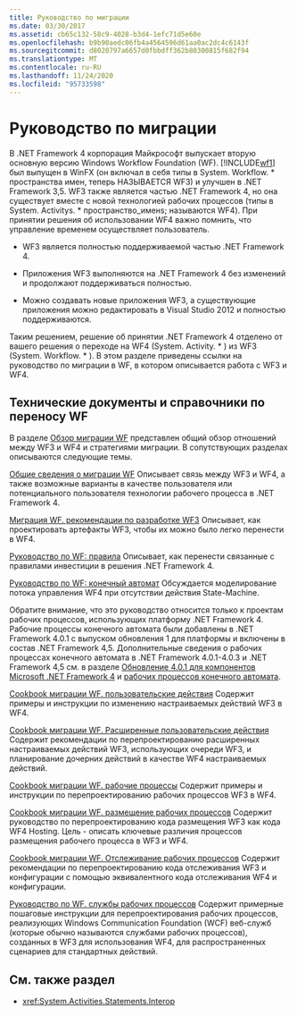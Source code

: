 ```yaml
---
title: Руководство по миграции
ms.date: 03/30/2017
ms.assetid: cb65c132-58c9-4028-b3d4-1efc71d5e60e
ms.openlocfilehash: b9b90aedc06fb4a4564596d61aa0ac2dc4c6143f
ms.sourcegitcommit: d8020797a6657d0fbbdff362b80300815f682f94
ms.translationtype: MT
ms.contentlocale: ru-RU
ms.lasthandoff: 11/24/2020
ms.locfileid: "95733598"
---
```

# <a name="migration-guidance"></a>Руководство по миграции

В .NET Framework 4 корпорация Майкрософт выпускает вторую основную версию Windows Workflow Foundation (WF). [!INCLUDE[wf1](../../../includes/wf1-md.md)] был выпущен в WinFX (он включал в себя типы в System. Workflow. \* пространства имен, теперь НАЗЫВАЕТСЯ WF3) и улучшен в .NET Framework 3,5. WF3 также является частью .NET Framework 4, но она существует вместе с новой технологией рабочих процессов (типы в System. Activitys. \* пространство_именs; называются WF4). При принятии решения об использовании WF4 важно помнить, что управление временем осуществляет пользователь.

- WF3 является полностью поддерживаемой частью .NET Framework 4.

- Приложения WF3 выполняются на .NET Framework 4 без изменений и продолжают поддерживаться полностью.

- Можно создавать новые приложения WF3, а существующие приложения можно редактировать в Visual Studio 2012 и полностью поддерживаются.

 Таким решением, решение об принятии .NET Framework 4 отделено от вашего решения о переходе на WF4 (System. Activity. \* ) из WF3 (System. Workflow. \* ). В этом разделе приведены ссылки на руководство по миграции в WF, в котором описывается работа с WF3 и WF4.

## <a name="wf-migration-white-papers-and-cookbooks"></a>Технические документы и справочники по переносу WF

 В разделе [Обзор миграции WF](/previous-versions/appfabric/ff383417(v=azure.10)) представлен общий обзор отношений между WF3 и WF4 и стратегиями миграции. В сопутствующих разделах описываются следующие темы.

 [Общие сведения о миграции WF](/previous-versions/appfabric/ff383417(v=azure.10)) Описывает связь между WF3 и WF4, а также возможные варианты в качестве пользователя или потенциального пользователя технологии рабочего процесса в .NET Framework 4.

 [Миграция WF. рекомендации по разработке WF3](/previous-versions/appfabric/ff383417(v=azure.10)) Описывает, как проектировать артефакты WF3, чтобы их можно было легко перенести в WF4.

 [Руководство по WF: правила](/previous-versions/appfabric/ff383417(v=azure.10)) Описывает, как перенести связанные с правилами инвестиции в решения .NET Framework 4.

 [Руководство по WF: конечный автомат](/previous-versions/appfabric/ff383417(v=azure.10)) Обсуждается моделирование потока управления WF4 при отсутствии действия State-Machine.

 Обратите внимание, что это руководство относится только к проектам рабочих процессов, использующих платформу .NET Framework 4. Рабочие процессы конечного автомата были добавлены в .NET Framework 4.0.1 с выпуском обновления 1 для платформы и включены в состав .NET Framework 4,5. Дополнительные сведения о рабочих процессах конечного автомата в .NET Framework 4.0.1-4.0.3 и .NET Framework 4,5 см. в разделе [Обновление 4.0.1 для компонентов Microsoft .NET Framework 4](/previous-versions/dotnet/netframework-4.0/hh290669(v=vs.100)) и [рабочих процессов конечного автомата](state-machine-workflows.md).

 [Cookbook миграции WF. пользовательские действия](/previous-versions/appfabric/ff383417(v=azure.10)) Содержит примеры и инструкции по изменению настраиваемых действий WF3 в WF4.

 [Cookbook миграции WF. Расширенные пользовательские действия](/previous-versions/appfabric/ff383417(v=azure.10)) Содержит рекомендации по перепроектированию расширенных настраиваемых действий WF3, использующих очереди WF3, и планирование дочерних действий в качестве WF4 настраиваемых действий.

 [Cookbook миграции WF. рабочие процессы](/previous-versions/appfabric/ff383417(v=azure.10)) Содержит примеры и инструкции по перепроектированию рабочих процессов WF3 в WF4.

 [Cookbook миграции WF. размещение рабочих процессов](/previous-versions/appfabric/ff383417(v=azure.10)) Содержит руководство по перепроектированию кода размещения WF3 как кода WF4 Hosting. Цель - описать ключевые различия процессов размещения рабочего процесса в WF3 и WF4.

 [Cookbook миграции WF. Отслеживание рабочих процессов](/previous-versions/appfabric/ff383417(v=azure.10)) Содержит рекомендации по перепроектированию кода отслеживания WF3 и конфигурации с помощью эквивалентного кода отслеживания WF4 и конфигурации.

 [Руководство по WF. службы рабочих процессов](/previous-versions/appfabric/ff383417(v=azure.10)) Содержит примерные пошаговые инструкции для перепроектирования рабочих процессов, реализующих Windows Communication Foundation (WCF) веб-служб (которые обычно называются службами рабочих процессов), созданных в WF3 для использования WF4, для распространенных сценариев для стандартных действий.

## <a name="see-also"></a>См. также раздел

- <xref:System.Activities.Statements.Interop>
